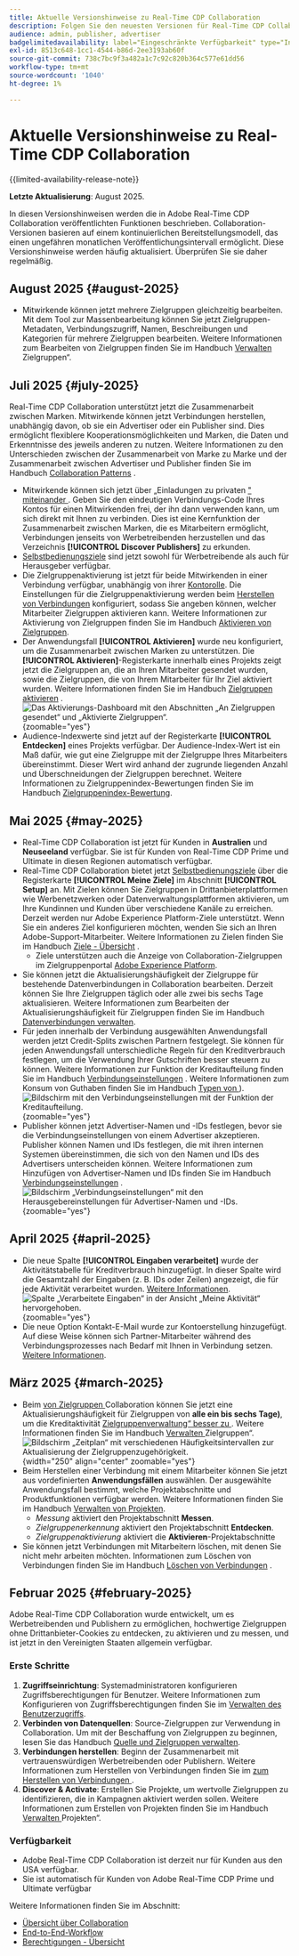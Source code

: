 ```yaml
---
title: Aktuelle Versionshinweise zu Real-Time CDP Collaboration
description: Folgen Sie den neuesten Versionen für Real-Time CDP Collaboration
audience: admin, publisher, advertiser
badgelimitedavailability: label="Eingeschränkte Verfügbarkeit" type="Informative" url="https://helpx.adobe.com/legal/product-descriptions/real-time-customer-data-platform-collaboration.html newtab=true"
exl-id: 8513c648-1cc1-4544-b86d-2ee3193ab60f
source-git-commit: 738c7bc9f3a482a1c7c92c820b364c577e61dd56
workflow-type: tm+mt
source-wordcount: '1040'
ht-degree: 1%

---
```


# Aktuelle Versionshinweise zu Real-Time CDP Collaboration

{{limited-availability-release-note}}

**Letzte Aktualisierung**: August 2025.

In diesen Versionshinweisen werden die in Adobe Real-Time CDP Collaboration veröffentlichten Funktionen beschrieben. Collaboration-Versionen basieren auf einem kontinuierlichen Bereitstellungsmodell, das einen ungefähren monatlichen Veröffentlichungsintervall ermöglicht. Diese Versionshinweise werden häufig aktualisiert. Überprüfen Sie sie daher regelmäßig.

## August 2025 {#august-2025}

* Mitwirkende können jetzt mehrere Zielgruppen gleichzeitig bearbeiten. Mit dem Tool zur Massenbearbeitung können Sie jetzt Zielgruppen-Metadaten, Verbindungszugriff, Namen, Beschreibungen und Kategorien für mehrere Zielgruppen bearbeiten. Weitere Informationen zum Bearbeiten von Zielgruppen finden Sie im Handbuch [Verwalten ](../setup/onboard-audiences.md#edit-audiences) Zielgruppen“.

## Juli 2025 {#july-2025}

Real-Time CDP Collaboration unterstützt jetzt die Zusammenarbeit zwischen Marken. Mitwirkende können jetzt Verbindungen herstellen, unabhängig davon, ob sie ein Advertiser oder ein Publisher sind. Dies ermöglicht flexiblere Kooperationsmöglichkeiten und Marken, die Daten und Erkenntnisse des jeweils anderen zu nutzen. Weitere Informationen zu den Unterschieden zwischen der Zusammenarbeit von Marke zu Marke und der Zusammenarbeit zwischen Advertiser und Publisher finden Sie im Handbuch [Collaboration Patterns](../overview/collaboration-patterns.md) .

* Mitwirkende können sich jetzt über „Einladungen zu privaten [&quot; miteinander ](../connect/establishing-connections.md#private-connection-invites). Geben Sie den eindeutigen Verbindungs-Code Ihres Kontos für einen Mitwirkenden frei, der ihn dann verwenden kann, um sich direkt mit Ihnen zu verbinden. Dies ist eine Kernfunktion der Zusammenarbeit zwischen Marken, die es Mitarbeitern ermöglicht, Verbindungen jenseits von Werbetreibenden herzustellen und das Verzeichnis **[!UICONTROL Discover Publishers]** zu erkunden.
* [Selbstbedienungsziele](../setup/manage-destinations.md) sind jetzt sowohl für Werbetreibende als auch für Herausgeber verfügbar.
* Die Zielgruppenaktivierung ist jetzt für beide Mitwirkenden in einer Verbindung verfügbar, unabhängig von ihrer [Kontorolle](../overview/roles.md). Die Einstellungen für die Zielgruppenaktivierung werden beim [Herstellen von Verbindungen](../connect/establishing-connections.md#configure-connection-settings) konfiguriert, sodass Sie angeben können, welcher Mitarbeiter Zielgruppen aktivieren kann. Weitere Informationen zur Aktivierung von Zielgruppen finden Sie im Handbuch [Aktivieren von Zielgruppen](../collaborate/activate.md).
* Der Anwendungsfall **[!UICONTROL Aktivieren]** wurde neu konfiguriert, um die Zusammenarbeit zwischen Marken zu unterstützen. Die **[!UICONTROL Aktivieren]**-Registerkarte innerhalb eines Projekts zeigt jetzt die Zielgruppen an, die an Ihren Mitarbeiter gesendet wurden, sowie die Zielgruppen, die von Ihrem Mitarbeiter für Ihr Ziel aktiviert wurden. Weitere Informationen finden Sie im Handbuch [Zielgruppen aktivieren](../collaborate/activate.md) . <br> ![Das Aktivierungs-Dashboard mit den Abschnitten „An Zielgruppen gesendet“ und „Aktivierte Zielgruppen“.](/help/assets/release-notes/2025/activate-dashboard.png){zoomable="yes"}
* Audience-Indexwerte sind jetzt auf der Registerkarte **[!UICONTROL Entdecken]** eines Projekts verfügbar. Der Audience-Index-Wert ist ein Maß dafür, wie gut eine Zielgruppe mit der Zielgruppe Ihres Mitarbeiters übereinstimmt. Dieser Wert wird anhand der zugrunde liegenden Anzahl und Überschneidungen der Zielgruppen berechnet. Weitere Informationen zu Zielgruppenindex-Bewertungen finden Sie im Handbuch [Zielgruppenindex-Bewertung](../collaborate/discover.md#audience-index-score).

## Mai 2025 {#may-2025}

* Real-Time CDP Collaboration ist jetzt für Kunden in **Australien** und **Neuseeland** verfügbar. Sie ist für Kunden von Real-Time CDP Prime und Ultimate in diesen Regionen automatisch verfügbar.
* Real-Time CDP Collaboration bietet jetzt [Selbstbedienungsziele](../setup/manage-destinations.md) über die Registerkarte **[!UICONTROL Meine Ziele]** im Abschnitt **[!UICONTROL Setup]** an. Mit Zielen können Sie Zielgruppen in Drittanbieterplattformen wie Werbenetzwerken oder Datenverwaltungsplattformen aktivieren, um Ihre Kundinnen und Kunden über verschiedene Kanäle zu erreichen. Derzeit werden nur Adobe Experience Platform-Ziele unterstützt. Wenn Sie ein anderes Ziel konfigurieren möchten, wenden Sie sich an Ihren Adobe-Support-Mitarbeiter. Weitere Informationen zu Zielen finden Sie im Handbuch [Ziele - Übersicht](../destinations/overview.md) .
   * Ziele unterstützen auch die Anzeige von Collaboration-Zielgruppen im Zielgruppenportal [Adobe Experience Platform](https://experienceleague.adobe.com/en/docs/experience-platform/segmentation/ui/audience-portal.md#manage-audiences).
* Sie können jetzt die Aktualisierungshäufigkeit der Zielgruppe für bestehende Datenverbindungen in Collaboration bearbeiten. Derzeit können Sie Ihre Zielgruppen täglich oder alle zwei bis sechs Tage aktualisieren. Weitere Informationen zum Bearbeiten der Aktualisierungshäufigkeit für Zielgruppen finden Sie im Handbuch [Datenverbindungen verwalten](../setup/manage-data-connection.md#scheduling).
* Für jeden innerhalb der Verbindung ausgewählten Anwendungsfall werden jetzt Credit-Splits zwischen Partnern festgelegt. Sie können für jeden Anwendungsfall unterschiedliche Regeln für den Kreditverbrauch festlegen, um die Verwendung Ihrer Gutschriften besser steuern zu können. Weitere Informationen zur Funktion der Kreditaufteilung finden Sie im Handbuch [Verbindungseinstellungen](../connect/establishing-connections.md#connection-settings) . Weitere Informationen zum Konsum von Guthaben finden Sie im Handbuch [Typen von ](../setup/my-activity.md#types-of-activities)). <br> ![Bildschirm mit den Verbindungseinstellungen mit der Funktion der Kreditaufteilung.](/help/assets/release-notes/2025/credit-split.png){zoomable="yes"}
* Publisher können jetzt Advertiser-Namen und -IDs festlegen, bevor sie die Verbindungseinstellungen von einem Advertiser akzeptieren. Publisher können Namen und IDs festlegen, die mit ihren internen Systemen übereinstimmen, die sich von den Namen und IDs des Advertisers unterscheiden können. Weitere Informationen zum Hinzufügen von Advertiser-Namen und IDs finden Sie im Handbuch [Verbindungseinstellungen](../connect/establishing-connections.md#connection-settings.md) . <br> ![Bildschirm „Verbindungseinstellungen“ mit den Herausgebereinstellungen für Advertiser-Namen und -IDs.](/help/assets/release-notes/2025/add-advertiser-names-modal.png){zoomable="yes"}

## April 2025 {#april-2025}

* Die neue Spalte **[!UICONTROL Eingaben verarbeitet]** wurde der Aktivitätstabelle für Kreditverbrauch hinzugefügt. In dieser Spalte wird die Gesamtzahl der Eingaben (z. B. IDs oder Zeilen) angezeigt, die für jede Aktivität verarbeitet wurden. [Weitere Informationen](/help/guide/setup/my-activity.md#inputs-processed). <br> ![Spalte „Verarbeitete Eingaben“ in der Ansicht „Meine Aktivität“ hervorgehoben.](/help/assets/release-notes/2025/inputs-processed-column.png){zoomable="yes"}
* Die neue Option Kontakt-E-Mail wurde zur Kontoerstellung hinzugefügt. Auf diese Weise können sich Partner-Mitarbeiter während des Verbindungsprozesses nach Bedarf mit Ihnen in Verbindung setzen. [Weitere Informationen](../setup/onboard-account.md).

## März 2025 {#march-2025}

* Beim [ von Zielgruppen ](/help/guide/setup/onboard-audiences.md) Collaboration können Sie jetzt eine Aktualisierungshäufigkeit für Zielgruppen von **alle ein bis sechs Tage)**, um die Kreditaktivität [Zielgruppenverwaltung“ besser zu ](/help/guide/setup/my-activity.md#types-of-activities). Weitere Informationen finden Sie im Handbuch [Verwalten ](https://experienceleague.adobe.com/en/docs/experience-platform/segmentation/ui/audience-portal.md#manage-audiences) Zielgruppen“. <br> ![Bildschirm „Zeitplan“ mit verschiedenen Häufigkeitsintervallen zur Aktualisierung der Zielgruppenzugehörigkeit.](/help/assets/setup/add-manage-audiences/audience-scheduling-frequency.png "Bildschirm „Zeitplan“ mit verschiedenen Häufigkeitsintervallen zur Aktualisierung der Zielgruppenzugehörigkeit."){width="250" align="center" zoomable="yes"}
* Beim Herstellen einer Verbindung mit einem Mitarbeiter können Sie jetzt aus vordefinierten **Anwendungsfällen** auswählen. Der ausgewählte Anwendungsfall bestimmt, welche Projektabschnitte und Produktfunktionen verfügbar werden. Weitere Informationen finden Sie im Handbuch [Verwalten von Projekten](/help/guide/collaborate/manage-projects.md#project-use-cases).
   * *Messung* aktiviert den Projektabschnitt **Messen**.
   * *Zielgruppenerkennung* aktiviert den Projektabschnitt **Entdecken**.
   * *Zielgruppenaktivierung* aktiviert die **Aktivieren**-Projektabschnitte <br>
* Sie können jetzt Verbindungen mit Mitarbeitern löschen, mit denen Sie nicht mehr arbeiten möchten. Informationen zum Löschen von Verbindungen finden Sie im Handbuch [Löschen von Verbindungen](/help/guide/connect/establishing-connections.md#delete-connections) .

## Februar 2025 {#february-2025}

Adobe Real-Time CDP Collaboration wurde entwickelt, um es Werbetreibenden und Publishern zu ermöglichen, hochwertige Zielgruppen ohne Drittanbieter-Cookies zu entdecken, zu aktivieren und zu messen, und ist jetzt in den Vereinigten Staaten allgemein verfügbar.

### Erste Schritte

1. **Zugriffseinrichtung**: Systemadministratoren konfigurieren Zugriffsberechtigungen für Benutzer. Weitere Informationen zum Konfigurieren von Zugriffsberechtigungen finden Sie im [Verwalten des Benutzerzugriffs](/help/guide/permissions/manage-user-access.md#RTCDP-collaboration-access).
2. **Verbinden von Datenquellen**: Source-Zielgruppen zur Verwendung in Collaboration. Um mit der Beschaffung von Zielgruppen zu beginnen, lesen Sie das Handbuch [Quelle und Zielgruppen verwalten](/help/guide/setup/onboard-audiences.md).
3. **Verbindungen herstellen**: Beginn der Zusammenarbeit mit vertrauenswürdigen Werbetreibenden oder Publishern. Weitere Informationen zum Herstellen von Verbindungen finden Sie im [ zum Herstellen von Verbindungen ](/help/guide/connect/establishing-connections.md).
4. **Discover &amp; Activate**: Erstellen Sie Projekte, um wertvolle Zielgruppen zu identifizieren, die in Kampagnen aktiviert werden sollen. Weitere Informationen zum Erstellen von Projekten finden Sie im Handbuch [Verwalten ](/help/guide/collaborate/manage-projects.md) Projekten“.

### Verfügbarkeit

* Adobe Real-Time CDP Collaboration ist derzeit nur für Kunden aus den USA verfügbar.
* Sie ist automatisch für Kunden von Adobe Real-Time CDP Prime und Ultimate verfügbar

Weitere Informationen finden Sie im Abschnitt:

* [Übersicht über Collaboration](/help/guide/home.md)
* [End-to-End-Workflow](/help/guide/overview/end-to-end-workflow.md)
* [Berechtigungen - Übersicht](/help/guide/permissions/overview.md)
